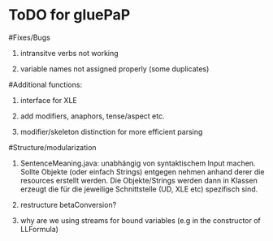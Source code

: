 # ToDO for gluePaP

#Fixes/Bugs

1. intransitve verbs not working

2. variable names not assigned properly (some duplicates)


#Additional functions:

1. interface for XLE

2. add modifiers, anaphors, tense/aspect etc.

3. modifier/skeleton distinction for more efficient parsing

#Structure/modularization

1. SentenceMeaning.java: unabhängig von syntaktischem Input machen. Sollte Objekte  (oder einfach Strings) entgegen nehmen anhand derer die resources erstellt werden. Die Objekte/Strings werden dann in Klassen erzeugt die für die jeweilige Schnittstelle (UD, XLE etc) spezifisch sind.

2. restructure betaConversion?

3. why are we using streams for bound variables (e.g in the constructor of LLFormula)